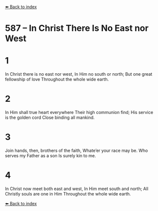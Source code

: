 [⬅️ Back to index](../README.md)

# 587 – In Christ There Is No East nor West


# 1
In Christ there is no east nor west,
In Him no south or north;
But one great fellowship of love
Throughout the whole wide earth.

# 2
In Him shall true heart everywhere
Their high communion find;
His service is the golden cord
Close binding all mankind.

# 3
Join hands, then, brothers of the faith,
Whate’er your race may be.
Who serves my Father as a son
Is surely kin to me.

# 4
In Christ now meet both east and west,
In Him meet south and north;
All Christly souls are one in Him
Throughout the whole wide earth.

[⬅️ Back to index](../README.md)

